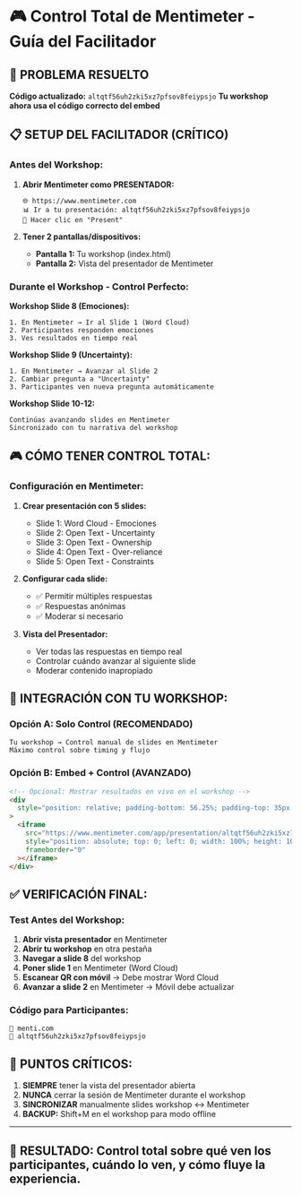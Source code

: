 # 🎮 Control Total de Mentimeter - Guía del Facilitador

## 🎯 **PROBLEMA RESUELTO**

**Código actualizado:** `altqtf56uh2zki5xz7pfsov8feiypsjo`
**Tu workshop ahora usa el código correcto del embed**

## 📋 **SETUP DEL FACILITADOR (CRÍTICO)**

### **Antes del Workshop:**

1. **Abrir Mentimeter como PRESENTADOR:**

   ```
   🌐 https://www.mentimeter.com
   📊 Ir a tu presentación: altqtf56uh2zki5xz7pfsov8feiypsjo
   🎤 Hacer clic en "Present"
   ```

2. **Tener 2 pantallas/dispositivos:**
   - **Pantalla 1:** Tu workshop (index.html)
   - **Pantalla 2:** Vista del presentador de Mentimeter

### **Durante el Workshop - Control Perfecto:**

**Workshop Slide 8 (Emociones):**

```
1. En Mentimeter → Ir al Slide 1 (Word Cloud)
2. Participantes responden emociones
3. Ves resultados en tiempo real
```

**Workshop Slide 9 (Uncertainty):**

```
1. En Mentimeter → Avanzar al Slide 2
2. Cambiar pregunta a "Uncertainty"
3. Participantes ven nueva pregunta automáticamente
```

**Workshop Slide 10-12:**

```
Continúas avanzando slides en Mentimeter
Sincronizado con tu narrativa del workshop
```

## 🎮 **CÓMO TENER CONTROL TOTAL:**

### **Configuración en Mentimeter:**

1. **Crear presentación con 5 slides:**

   - Slide 1: Word Cloud - Emociones
   - Slide 2: Open Text - Uncertainty
   - Slide 3: Open Text - Ownership
   - Slide 4: Open Text - Over-reliance
   - Slide 5: Open Text - Constraints

2. **Configurar cada slide:**

   - ✅ Permitir múltiples respuestas
   - ✅ Respuestas anónimas
   - ✅ Moderar si necesario

3. **Vista del Presentador:**
   - Ver todas las respuestas en tiempo real
   - Controlar cuándo avanzar al siguiente slide
   - Moderar contenido inapropiado

## 🔧 **INTEGRACIÓN CON TU WORKSHOP:**

### **Opción A: Solo Control (RECOMENDADO)**

```
Tu workshop → Control manual de slides en Mentimeter
Máximo control sobre timing y flujo
```

### **Opción B: Embed + Control (AVANZADO)**

```html
<!-- Opcional: Mostrar resultados en vivo en el workshop -->
<div
  style="position: relative; padding-bottom: 56.25%; padding-top: 35px; height: 0; overflow: hidden;"
>
  <iframe
    src="https://www.mentimeter.com/app/presentation/altqtf56uh2zki5xz7pfsov8feiypsjo/embed"
    style="position: absolute; top: 0; left: 0; width: 100%; height: 100%;"
    frameborder="0"
  ></iframe>
</div>
```

## ✅ **VERIFICACIÓN FINAL:**

### **Test Antes del Workshop:**

1. **Abrir vista presentador** en Mentimeter
2. **Abrir tu workshop** en otra pestaña
3. **Navegar a slide 8** del workshop
4. **Poner slide 1** en Mentimeter (Word Cloud)
5. **Escanear QR con móvil** → Debe mostrar Word Cloud
6. **Avanzar a slide 2** en Mentimeter → Móvil debe actualizar

### **Código para Participantes:**

```
📱 menti.com
🔢 altqtf56uh2zki5xz7pfsov8feiypsjo
```

## 🚨 **PUNTOS CRÍTICOS:**

1. **SIEMPRE** tener la vista del presentador abierta
2. **NUNCA** cerrar la sesión de Mentimeter durante el workshop
3. **SINCRONIZAR** manualmente slides workshop ↔ Mentimeter
4. **BACKUP:** Shift+M en el workshop para modo offline

---

## 🎯 **RESULTADO:** Control total sobre qué ven los participantes, cuándo lo ven, y cómo fluye la experiencia.
